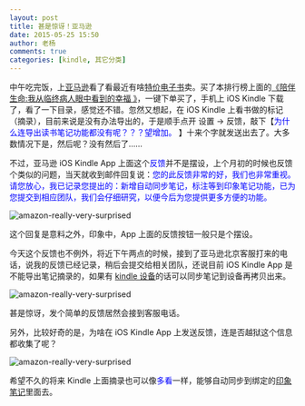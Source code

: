 ```yaml
---
layout: post
title: 甚是惊讶！亚马逊
date: 2015-05-25 15:50
author: 老杨
comments: true
categories: [kindle, 其它分类]
---
```

中午吃完饭，上<a href="//cyhour.com/out/amazoncn" target="_blank">亚马逊</a>看了看最近有啥<a href="//cyhour.com/out/kindlebookscn" target="_blank">特价电子书</a>卖。买了本排行榜上面的<a href="http://www.amazon.cn/gp/product/B00X90IC4O/ref=as_li_tf_tl?ie=UTF8&camp=536&creative=3200&creativeASIN=B00X90IC4O&linkCode=as2&tag=utf8f-23" target="_blank" rel="nofollow">《陪伴生命:我从临终病人眼中看到的幸福 》</a>，一键下单买了，手机上 iOS Kindle 下载了，看了一下目录，感觉还不错。忽然又想起，在 iOS Kindle 上看书做的标记（摘录），目前来说是没有办法导出的，于是顺手点开 设置 -> 反馈，敲下【<span style = "color:blue;">为什么连导出读书笔记功能都没有呢？？？望增加。 </span>】十来个字就发送出去了。大多数情况下是，然后呢？没有然后了……

不过，亚马逊 iOS Kindle App 上面这个<span style = "color:blue;">反馈</span>并不是摆设，上个月初的时候也反馈个类似的问题，当天就收到邮件回复说：<span style = "color:blue;">您的此反馈非常的好，我们也非常重视。请您放心，我已记录您提出的：新增自动同步笔记，标注等到印象笔记功能，已为您提交到相应团队，我们会仔细研究，以便今后为您提供更多方便的功能。</span>

<img src="//cyhour.com/wp-content/uploads/2015/05/amazon-really-very-surprised-0408.png" alt=" amazon-really-very-surprised " />

这个回复是意料之外，印象中，App 上面的反馈按钮一般只是个摆设。

今天这个反馈也不例外，将近下午两点的时候，接到了亚马逊北京客服打来的电话，说我的反馈已经记录，稍后会提交给相关团队，还说目前 iOS Kindle App 是不能导出笔记摘录的，如果有 <a href="//cyhour.com/out/kindledevicescn" target="_blank">kindle 设备</a>的话可以同步笔记到设备再拷贝出来。
 
<img src="//cyhour.com/wp-content/uploads/2015/05/amazon-really-very-surprised-0525.png" alt=" amazon-really-very-surprised " />

甚是惊讶，发个简单的反馈居然会接到客服电话。

另外，比较好奇的是，为啥在 iOS Kindle App 上发送反馈，连是否越狱这个信息都收集了呢？

<img src="//cyhour.com/wp-content/uploads/2015/05/amazon-really-very-surprised-0525-info.png" alt=" amazon-really-very-surprised " />

希望不久的将来 Kindle 上面摘录也可以像<span style = "color:blue;">多看</span>一样，能够自动同步到绑定的<a href="//cyhour.com/out/yinxiangbiji" target="_blank">印象笔记</a>里面去。

